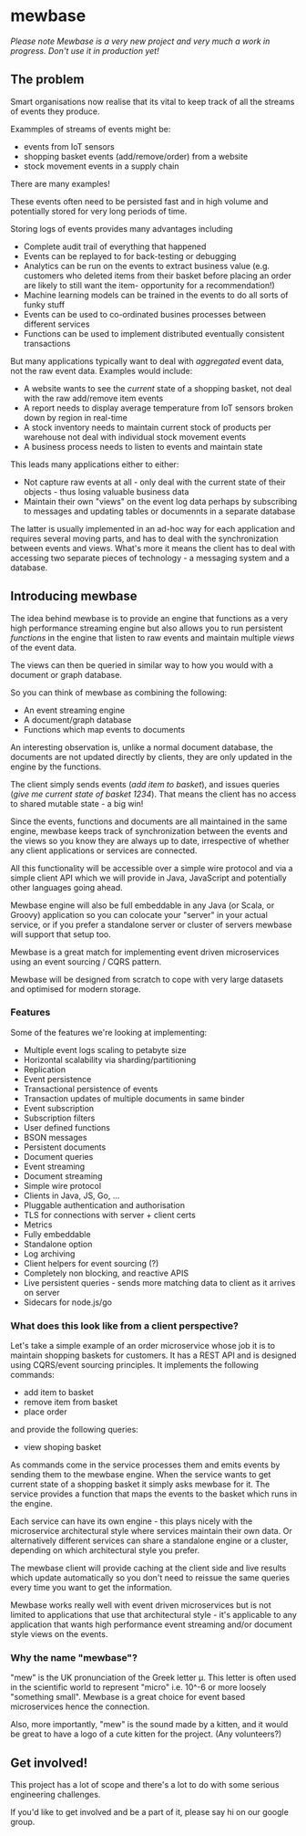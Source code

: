 # mewbase

*Please note Mewbase is a very new project and very much a work in progress. Don't use it in production yet!*

## The problem

Smart organisations now realise that its vital to keep track of all the streams of events they produce.

Exammples of streams of events might be:

* events from IoT sensors
* shopping basket events (add/remove/order) from a website
* stock movement events in a supply chain

There are many examples!

These events often need to be persisted fast and in high volume and potentially stored for very long periods of time. 

Storing logs of events provides many advantages including

* Complete audit trail of everything that happened
* Events can be replayed to for back-testing or debugging
* Analytics can be run on the events to extract business value (e.g. customers who deleted items from their basket
before placing an order are likely to still want the item- opportunity for a recommendation!)
* Machine learning models can be trained in the events to do all sorts of funky stuff
* Events can be used to co-ordinated busines processes between different services
* Functions can be used to implement distributed eventually consistent transactions

But many applications typically want to deal with *aggregated* event data, not the raw event data. Examples would include:

* A website wants to see the *current* state of a shopping basket, not deal with the raw add/remove item events
* A report needs to display average temperature from IoT sensors broken down by region in real-time
* A stock inventory needs to maintain current stock of products per warehouse not deal with individual stock movement
events
* A business process needs to listen to events and maintain state

This leads many applications either to either:

* Not capture raw events at all - only deal with the current state of their objects - thus losing valuable business
data
* Maintain their own "views" on the event log data perhaps by subscribing to messages and updating tables or documennts
in a separate database

The latter is usually implemented in an ad-hoc way for each application and requires several moving parts, and has to deal
with the synchronization between events and views. What's more it means the client has to deal with accessing two separate
pieces of technology - a messaging system and a database.

## Introducing mewbase

The idea behind mewbase is to provide an engine that functions as a very high performance streaming engine but also
 allows you to run persistent *functions* in the engine that listen to raw events and maintain multiple *views* of
 the event data.
 
The views can then be queried in similar way to how you would with a document or graph database.

So you can think of mewbase as combining the following:

* An event streaming engine
* A document/graph database
* Functions which map events to documents

An interesting observation is, unlike a normal document database, the documents are not updated directly by clients,
they are only updated in the engine by the functions.

The client simply sends events (*add item to basket*), and issues queries (*give me current state of basket 1234*).
That means the client has no access to shared mutable state - a big win!  

Since the events, functions and documents are all maintained in the same engine, mewbase keeps track of synchronization
between the events and the views so you know they are always up to date, irrespective of whether any client
applications or services are connected.

All this functionality will be accessible over a simple wire protocol and via a simple client API which we will
provide in Java, JavaScript and potentially other languages going ahead.

Mewbase engine will also be full embeddable in any Java (or Scala, or Groovy) application so you can
colocate your "server" in your actual service, or if you prefer a standalone server or cluster of servers mewbase will
support that setup too.

Mewbase is a great match for implementing event driven microservices using an event sourcing / CQRS pattern.

Mewbase will be designed from scratch to cope with very large datasets and optimised for modern storage.

### Features

Some of the features we're looking at implementing:

* Multiple event logs scaling to petabyte size
* Horizontal scalability via sharding/partitioning
* Replication
* Event persistence
* Transactional persistence of events
* Transaction updates of multiple documents in same binder 
* Event subscription
* Subscription filters
* User defined functions
* BSON messages
* Persistent documents
* Document queries
* Event streaming
* Document streaming
* Simple wire protocol
* Clients in Java, JS, Go, ...
* Pluggable authentication and authorisation
* TLS for connections with server + client certs
* Metrics
* Fully embeddable
* Standalone option
* Log archiving
* Client helpers for event sourcing (?)
* Completely non blocking, and reactive APIS
* Live persistent queries - sends more matching data to client as it arrives on server 
* Sidecars for node.js/go

### What does this look like from a client perspective?

Let's take a simple example of an order microservice whose job it is to maintain shopping baskets for customers. It has
a REST API and is designed using CQRS/event sourcing principles. It implements the following commands:

* add item to basket
* remove item from basket
* place order

and provide the following queries:

* view shoping basket

As commands come in the service processes them and emits events by sending them to the mewbase engine. When the service
wants to get current state of a shopping basket it simply asks mewbase for it. The service provides a function that
maps the events to the basket which runs in the engine.

Each service can have its own engine - this plays nicely with the microservice architectural style where 
services maintain their own data. Or alternatively different services can share a standalone engine or a cluster,
depending on which architectural style you prefer.

The mewbase client will provide caching at the client side and live results which update automatically so you don't
need to reissue the same queries every time you want to get the information.

Mewbase works really well with event driven microservices but is not limited to applications that use that
architectural style - it's applicable to any application that wants high performance event streaming and/or
document style views on the events.

### Why the name "mewbase"?

"mew" is the UK pronunciation of the Greek letter μ. This letter is often used in the scientific world to represent
"micro" i.e. 10^-6 or more loosely "something small". Mewbase is a great choice for event based microservices hence
the connection.

Also, more importantly, "mew" is the sound made by a kitten, and it would be great to have a logo of a cute kitten for
the project. (Any volunteers?)

## Get involved!

This project has a lot of scope and there's a lot to do with some serious engineering challenges.

If you'd like to get involved and be a part of it, please say hi on our google group.